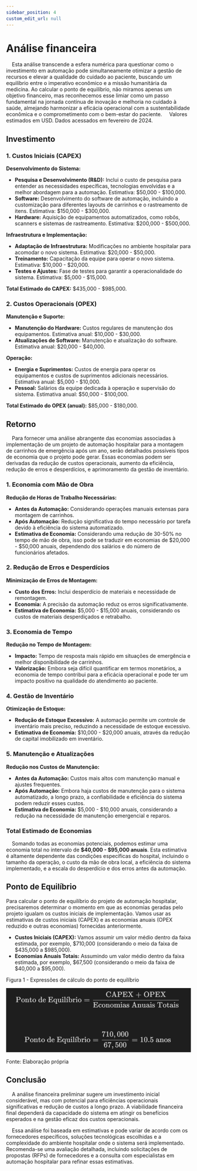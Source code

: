 ```yaml
---
sidebar_position: 4
custom_edit_url: null
---
```


# Análise financeira

&nbsp;&nbsp;&nbsp;&nbsp;Esta análise transcende a esfera numérica para questionar como o investimento em automação pode simultaneamente otimizar a gestão de recursos e elevar a qualidade do cuidado ao paciente, buscando um equilíbrio entre o imperativo econômico e a missão humanitária da medicina. Ao calcular o ponto de equilíbrio, não miramos apenas um objetivo financeiro, mas reconhecemos esse limiar como um passo fundamental na jornada contínua de inovação e melhoria no cuidado à saúde, almejando harmonizar a eficácia operacional com a sustentabilidade econômica e o comprometimento com o bem-estar do paciente.
&nbsp;&nbsp;&nbsp;&nbsp;Valores estimados em USD. Dados acessados em fevereiro de 2024.


## Investimento
### 1. Custos Iniciais (CAPEX)

**Desenvolvimento do Sistema:**
- **Pesquisa e Desenvolvimento (R&D):** Inclui o custo de pesquisa para entender as necessidades específicas, tecnologias envolvidas e a melhor abordagem para a automação. Estimativa: $50,000 - $100,000.
- **Software:** Desenvolvimento do software de automação, incluindo a customização para diferentes layouts de carrinhos e o rastreamento de itens. Estimativa: $150,000 - $300,000.
- **Hardware:** Aquisição de equipamentos automatizados, como robôs, scanners e sistemas de rastreamento. Estimativa: $200,000 - $500,000.

**Infraestrutura e Implementação:**
- **Adaptação de Infraestrutura:** Modificações no ambiente hospitalar para acomodar o novo sistema. Estimativa: $20,000 - $50,000.
- **Treinamento:** Capacitação da equipe para operar o novo sistema. Estimativa: $10,000 - $20,000.
- **Testes e Ajustes:** Fase de testes para garantir a operacionalidade do sistema. Estimativa: $5,000 - $15,000.

**Total Estimado do CAPEX:** $435,000 - $985,000.

### 2. Custos Operacionais (OPEX)

**Manutenção e Suporte:**
- **Manutenção do Hardware:** Custos regulares de manutenção dos equipamentos. Estimativa anual: $10,000 - $30,000.
- **Atualizações de Software:** Manutenção e atualização do software. Estimativa anual: $20,000 - $40,000.

**Operação:**
- **Energia e Suprimentos:** Custos de energia para operar os equipamentos e custos de suprimentos adicionais necessários. Estimativa anual: $5,000 - $10,000.
- **Pessoal:** Salários da equipe dedicada à operação e supervisão do sistema. Estimativa anual: $50,000 - $100,000.

**Total Estimado do OPEX (anual):** $85,000 - $180,000.


## Retorno

&nbsp;&nbsp;&nbsp;&nbsp;Para fornecer uma análise abrangente das economias associadas à implementação de um projeto de automação hospitalar para a montagem de carrinhos de emergência após um ano, serão detalhados possíveis tipos de economia que o projeto pode gerar. Essas economias podem ser derivadas da redução de custos operacionais, aumento da eficiência, redução de erros e desperdícios, e aprimoramento da gestão de inventário.

### 1. Economia com Mão de Obra

**Redução de Horas de Trabalho Necessárias:**
- **Antes da Automação:** Considerando operações manuais extensas para montagem de carrinhos.
- **Após Automação:** Redução significativa do tempo necessário por tarefa devido à eficiência do sistema automatizado.
- **Estimativa de Economia:** Considerando uma redução de 30-50% no tempo de mão de obra, isso pode se traduzir em economias de $20,000 - $50,000 anuais, dependendo dos salários e do número de funcionários afetados.

### 2. Redução de Erros e Desperdícios

**Minimização de Erros de Montagem:**
- **Custo dos Erros:** Inclui desperdício de materiais e necessidade de remontagem.
- **Economia:** A precisão da automação reduz os erros significativamente.
- **Estimativa de Economia:** $5,000 - $15,000 anuais, considerando os custos de materiais desperdiçados e retrabalho.

### 3. Economia de Tempo

**Redução no Tempo de Montagem:**
- **Impacto:** Tempo de resposta mais rápido em situações de emergência e melhor disponibilidade de carrinhos.
- **Valorização:** Embora seja difícil quantificar em termos monetários, a economia de tempo contribui para a eficácia operacional e pode ter um impacto positivo na qualidade do atendimento ao paciente.

### 4. Gestão de Inventário

**Otimização de Estoque:**
- **Redução de Estoque Excessivo:** A automação permite um controle de inventário mais preciso, reduzindo a necessidade de estoque excessivo.
- **Estimativa de Economia:** $10,000 - $20,000 anuais, através da redução de capital imobilizado em inventário.

### 5. Manutenção e Atualizações

**Redução nos Custos de Manutenção:**
- **Antes da Automação:** Custos mais altos com manutenção manual e ajustes frequentes.
- **Após Automação:** Embora haja custos de manutenção para o sistema automatizado, a longo prazo, a confiabilidade e eficiência do sistema podem reduzir esses custos.
- **Estimativa de Economia:** $5,000 - $10,000 anuais, considerando a redução na necessidade de manutenção emergencial e reparos.

### Total Estimado de Economias

&nbsp;&nbsp;&nbsp;&nbsp;Somando todas as economias potenciais, podemos estimar uma economia total no intervalo de **$40,000 - $95,000 anuais**. Esta estimativa é altamente dependente das condições específicas do hospital, incluindo o tamanho da operação, o custo da mão de obra local, a eficiência do sistema implementado, e a escala do desperdício e dos erros antes da automação.


## Ponto de Equilíbrio

Para calcular o ponto de equilíbrio do projeto de automação hospitalar, precisaremos determinar o momento em que as economias geradas pelo projeto igualam os custos iniciais de implementação. Vamos usar as estimativas de custos iniciais (CAPEX) e as economias anuais (OPEX reduzido e outras economias) fornecidas anteriormente.

- **Custos Iniciais (CAPEX):** Vamos assumir um valor médio dentro da faixa estimada, por exemplo, $710,000 (considerando o meio da faixa de $435,000 a $985,000).
- **Economias Anuais Totais:** Assumindo um valor médio dentro da faixa estimada, por exemplo, $67,500 (considerando o meio da faixa de $40,000 a $95,000).

<p style={{textAlign: 'center'}}>Figura 1 - Expressões de cálculo do ponto de equilíbrio</p>

![Expressões de cálculo do ponto de equilíbrio](../../../static/img/business/analise_financeira_expressoes.png)

<p style={{textAlign: 'center'}}>Fonte: Elaboração própria</p>

## Conclusão

&nbsp;&nbsp;&nbsp;&nbsp;A análise financeira preliminar sugere um investimento inicial considerável, mas com potencial para eficiências operacionais significativas e redução de custos a longo prazo. A viabilidade financeira final dependerá da capacidade do sistema em atingir os benefícios esperados e na gestão eficaz dos custos operacionais.

&nbsp;&nbsp;&nbsp;&nbsp;Essa análise foi baseada em estimativas e pode variar de acordo com os fornecedores específicos, soluções tecnológicas escolhidas e a complexidade do ambiente hospitalar onde o sistema será implementado. Recomenda-se uma avaliação detalhada, incluindo solicitações de propostas (RFPs) de fornecedores e a consulta com especialistas em automação hospitalar para refinar essas estimativas.